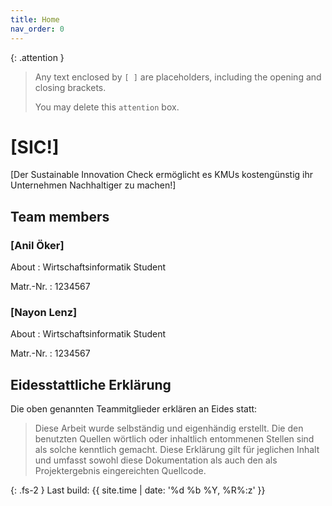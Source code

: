 ```yaml
---
title: Home
nav_order: 0
---
```


{: .attention }
> Any text enclosed by `[ ]` are placeholders, including the opening and closing brackets.
>
> You may delete this `attention` box.

# [SIC!]

[Der Sustainable Innovation Check ermöglicht es KMUs kostengünstig ihr Unternehmen Nachhaltiger zu machen!]

## Team members

### [Anil Öker]

About
: Wirtschaftsinformatik Student

Matr.-Nr.
: 1234567

### [Nayon Lenz]

About
: Wirtschaftsinformatik Student

Matr.-Nr.
: 1234567

## Eidesstattliche Erklärung

Die oben genannten Teammitglieder erklären an Eides statt:

> Diese Arbeit wurde selbständig und eigenhändig erstellt. Die den benutzten Quellen wörtlich oder inhaltlich entommenen Stellen sind als solche kenntlich gemacht. Diese Erklärung gilt für jeglichen Inhalt und umfasst sowohl diese Dokumentation als auch den als Projektergebnis eingereichten Quellcode.

{: .fs-2 }
Last build: {{ site.time | date: '%d %b %Y, %R%:z' }}

<!-- Notizen: 
Ctrl + shift + V oder ctrl + K dann V um die Preview zu sehen
die commits immer im present tense schreiben, kurz und aussagend-->